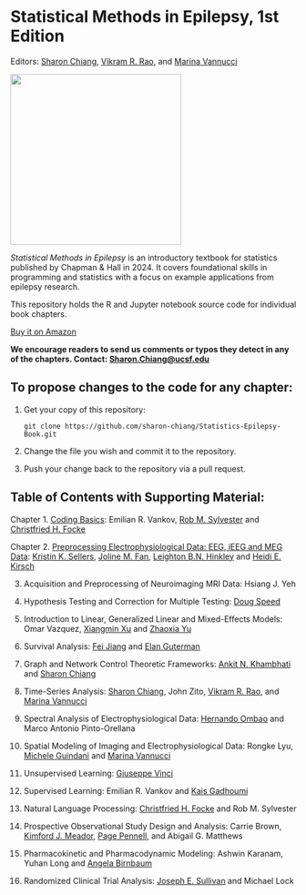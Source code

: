 # Statistical Methods in Epilepsy, 1st Edition
Editors: [Sharon Chiang](https://profiles.ucsf.edu/sharon.chiang), [Vikram R. Rao](https://profiles.ucsf.edu/vikram.rao), and [Marina Vannucci](https://profiles.rice.edu/faculty/marina-vannucci)

<img src="https://github.com/sharon-chiang/Statistics-Epilepsy-Book/assets/90107659/b2364679-3153-4f03-a861-b768f5ea984b" height="300">

_Statistical Methods in Epilepsy_ is an introductory textbook for statistics published by Chapman & Hall in 2024. It covers foundational skills in programming and statistics with a focus on example applications from epilepsy research.

This repository holds the R and Jupyter notebook source code for individual book chapters. 

[Buy it on Amazon](https://www.amazon.com/dp/1032184353?ref_=cm_sw_r_cp_ud_dp_39H8GH80QGCHFNH334G7)

**We encourage readers to send us comments or typos they detect in any of the chapters. Contact: Sharon.Chiang@ucsf.edu**

## To propose changes to the code for any chapter:
1. Get your copy of this repository:

   ```
   git clone https://github.com/sharon-chiang/Statistics-Epilepsy-Book.git
   ```
2. Change the file you wish and commit it to the repository. 

3. Push your change back to the repository via a pull request.

## Table of Contents with Supporting Material:
Chapter 1. [Coding Basics](https://github.com/sharon-chiang/Statistics-Epilepsy-Book/tree/main/Chapter%2001): 
Emilian R. Vankov, [Rob M. Sylvester](https://github.com/robmsylvester) and [Christfried H. Focke](https://github.com/chris-boson)

Chapter 2. [Preprocessing Electrophysiological Data: EEG, iEEG and MEG Data](https://github.com/sharon-chiang/Statistics-Epilepsy-Book/tree/main/Chapter%2002): 
[Kristin K. Sellers](https://profiles.ucsf.edu/kristin.sellers), [Joline M. Fan](https://profiles.ucsf.edu/joline.fan), [Leighton B.N. Hinkley](https://profiles.ucsf.edu/leighton.hinkley) and [Heidi E. Kirsch](https://profiles.ucsf.edu/heidi.kirsch)

3. Acquisition and Preprocessing of Neuroimaging MRI Data: 
Hsiang J. Yeh

4. Hypothesis Testing and Correction for Multiple Testing:
[Doug Speed](https://dougspeed.com/)

5.  Introduction to Linear, Generalized Linear and Mixed-Effects Models:
Omar Vazquez, [Xiangmin Xu](https://cnlm.uci.edu/xu/) and [Zhaoxia Yu](https://github.com/yu-zhaoxia?tab=repositories)

6. Survival Analysis:
[Fei Jiang](https://profiles.ucsf.edu/fei.jiang) and [Elan Guterman](https://profiles.ucsf.edu/elan.guterman)

7. Graph and Network Control Theoretic Frameworks:
[Ankit N. Khambhati](https://profiles.ucsf.edu/ankit.khambhati) and [Sharon Chiang](https://profiles.ucsf.edu/sharon.chiang)

8. Time-Series Analysis:
[Sharon Chiang](https://profiles.ucsf.edu/sharon.chiang), John Zito, [Vikram R. Rao](https://profiles.ucsf.edu/vikram.rao), and [Marina Vannucci](https://profiles.rice.edu/faculty/marina-vannucci)

9. Spectral Analysis of Electrophysiological Data:
[Hernando Ombao](https://www.kaust.edu.sa/en/study/faculty/hernando-ombao) and Marco Antonio Pinto-Orellana

10. Spatial Modeling of Imaging and Electrophysiological Data:
Rongke Lyu, [Michele Guindani](https://www.faculty.uci.edu/profile/?facultyId=6486) and [Marina Vannucci](https://profiles.rice.edu/faculty/marina-vannucci)

11. Unsupervised Learning:
[Giuseppe Vinci](https://acms.nd.edu/people/giuseppe-vinci/)

12. Supervised Learning:
Emilian R. Vankov and [Kais Gadhoumi](https://nursing.duke.edu/directories/kais.gadhoumi)

13. Natural Language Processing:
[Christfried H. Focke](https://github.com/chris-boson) and Rob M. Sylvester

14. Prospective Observational Study Design and Analysis:
Carrie Brown, [Kimford J. Meador](https://profiles.stanford.edu/kimford-meador), [Page Pennell](https://www.neurology.pitt.edu/people/page-b-pennell), and Abigail G. Matthews

15. Pharmacokinetic and Pharmacodynamic Modeling:
Ashwin Karanam, Yuhan Long and [Angela Birnbaum](https://www.pharmacy.umn.edu/our-faculty-staff/our-faculty/angela-birnbaum)

16. Randomized Clinical Trial Analysis:
[Joseph E. Sullivan](https://profiles.ucsf.edu/joseph.sullivan) and Michael Lock
